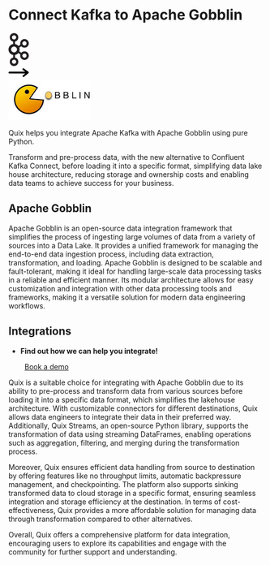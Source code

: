 # Connect Kafka to Apache Gobblin

<div class="connect-images cards blog-grid-card" markdown>
<div>
<img src="../images/kafka_logo.png" width="40px" />
</div>
<div>
<img src="../images/arrow.svg" width="40px" />
</div>
<div>
<img src="./images/apache-gobblin_1.jpg" />
</div>
</div>

Quix helps you integrate Apache Kafka with Apache Gobblin using pure Python.

Transform and pre-process data, with the new alternative to Confluent Kafka Connect, before loading it into a specific format, simplifying data lake house architecture, reducing storage and ownership costs and enabling data teams to achieve success for your business.

## Apache Gobblin

Apache Gobblin is an open-source data integration framework that simplifies the process of ingesting large volumes of data from a variety of sources into a Data Lake. It provides a unified framework for managing the end-to-end data ingestion process, including data extraction, transformation, and loading. Apache Gobblin is designed to be scalable and fault-tolerant, making it ideal for handling large-scale data processing tasks in a reliable and efficient manner. Its modular architecture allows for easy customization and integration with other data processing tools and frameworks, making it a versatile solution for modern data engineering workflows.

## Integrations

<div class="grid cards" markdown>

- __Find out how we can help you integrate!__

    <a class="md-button md-button--primary" href="https://share.hsforms.com/1iW0TmZzKQMChk0lxd_tGiw4yjw2?__hstc=175542013.2303933fbd746c0ac86d9ccbe9bc9100.1728383268831.1729603416735.1729620918855.31&__hssc=175542013.1.1729620918855&__hsfp=2132701734" target="_blank" style="margin:.5rem;">Book a demo</a>

</div>


Quix is a suitable choice for integrating with Apache Gobblin due to its ability to pre-process and transform data from various sources before loading it into a specific data format, which simplifies the lakehouse architecture. With customizable connectors for different destinations, Quix allows data engineers to integrate their data in their preferred way. Additionally, Quix Streams, an open-source Python library, supports the transformation of data using streaming DataFrames, enabling operations such as aggregation, filtering, and merging during the transformation process. 

Moreover, Quix ensures efficient data handling from source to destination by offering features like no throughput limits, automatic backpressure management, and checkpointing. The platform also supports sinking transformed data to cloud storage in a specific format, ensuring seamless integration and storage efficiency at the destination. In terms of cost-effectiveness, Quix provides a more affordable solution for managing data through transformation compared to other alternatives. 

Overall, Quix offers a comprehensive platform for data integration, encouraging users to explore its capabilities and engage with the community for further support and understanding.

